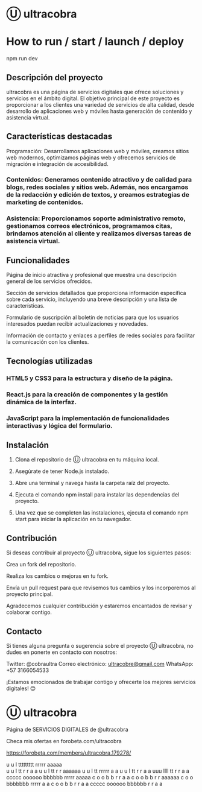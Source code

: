 # Ⓤ ultracobra

# How to run / start / launch / deploy

npm run dev

## Descripción del proyecto

ultracobra es una página de servicios digitales que ofrece soluciones y servicios en el ámbito digital. El objetivo principal de este proyecto es proporcionar a los clientes una variedad de servicios de alta calidad, desde desarrollo de aplicaciones web y móviles hasta generación de contenido y asistencia virtual.

## Características destacadas

Programación: Desarrollamos aplicaciones web y móviles, creamos sitios web modernos, optimizamos páginas web y ofrecemos servicios de migración e integración de accesibilidad.

### Contenidos: Generamos contenido atractivo y de calidad para blogs, redes sociales y sitios web. Además, nos encargamos de la redacción y edición de textos, y creamos estrategias de marketing de contenidos.

### Asistencia: Proporcionamos soporte administrativo remoto, gestionamos correos electrónicos, programamos citas, brindamos atención al cliente y realizamos diversas tareas de asistencia virtual.

## Funcionalidades

Página de inicio atractiva y profesional que muestra una descripción general de los servicios ofrecidos.

Sección de servicios detallados que proporciona información específica sobre cada servicio, incluyendo una breve descripción y una lista de características.

Formulario de suscripción al boletín de noticias para que los usuarios interesados puedan recibir actualizaciones y novedades.

Información de contacto y enlaces a perfiles de redes sociales para facilitar la comunicación con los clientes.

## Tecnologías utilizadas

### HTML5 y CSS3 para la estructura y diseño de la página.

### React.js para la creación de componentes y la gestión dinámica de la interfaz.

### JavaScript para la implementación de funcionalidades interactivas y lógica del formulario.

## Instalación

1. Clona el repositorio de Ⓤ ultracobra en tu máquina local.

2. Asegúrate de tener Node.js instalado.

3. Abre una terminal y navega hasta la carpeta raíz del proyecto.

4. Ejecuta el comando npm install para instalar las dependencias del proyecto.

5. Una vez que se completen las instalaciones, ejecuta el comando npm start para iniciar la aplicación en tu navegador.

## Contribución

Si deseas contribuir al proyecto Ⓤ ultracobra, sigue los siguientes pasos:

Crea un fork del repositorio.

Realiza los cambios o mejoras en tu fork.

Envía un pull request para que revisemos tus cambios y los incorporemos al proyecto principal.

Agradecemos cualquier contribución y estaremos encantados de revisar y colaborar contigo.

## Contacto

Si tienes alguna pregunta o sugerencia sobre el proyecto Ⓤ ultracobra, no dudes en ponerte en contacto con nosotros:

Twitter: @cobraultra
Correo electrónico: ultracobre@gmail.com
WhatsApp: +57 3166054533

¡Estamos emocionados de trabajar contigo y ofrecerte los mejores servicios digitales! 😊

# Ⓤ ultracobra

Página de SERVICIOS DIGITALES de @ultracobra

Checa mis ofertas en forobeta.com/ultracobra

https://forobeta.com/members/ultracobra.179278/

u u l ttttttttt rrrrr aaaaa  
u u l tt r r a a
u u l tt r r aaaaaa
u u l tt rrrrr a a
u u l tt r r a a
uuu llll tt r r a a
ccccc oooooo bbbbbb rrrrr aaaaa
c o o b b r r a a
c o o b b r r aaaaaa
c o o bbbbbbb rrrrr a a
c o o b b r r a a
ccccc oooooo bbbbbb r r a a
